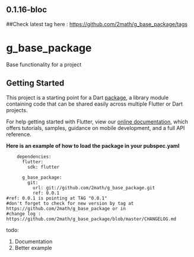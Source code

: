 ## 0.1.16-bloc
##Check latest tag here : https://github.com/2math/g_base_package/tags

# g_base_package

Base functionality for a project

## Getting Started

This project is a starting point for a Dart
[package](https://flutter.dev/developing-packages/),
a library module containing code that can be shared easily across
multiple Flutter or Dart projects.

For help getting started with Flutter, view our 
[online documentation](https://flutter.dev/docs), which offers tutorials, 
samples, guidance on mobile development, and a full API reference.

**Here is an example of how to load the package in your pubspec.yaml**
 

        dependencies:  
          flutter:  
            sdk: flutter 
             
          g_base_package:  
            git:  
              url: git://github.com/2math/g_base_package.git  
              ref: 0.0.1  
    #ref: 0.0.1 is pointing at TAG "0.0.1"          
    #don't forget to check for new version by tag at https://github.com/2math/g_base_package or in  
    #change log : https://github.com/2math/g_base_package/blob/master/CHANGELOG.md

todo:
 1. Documentation    
 2. Better example
